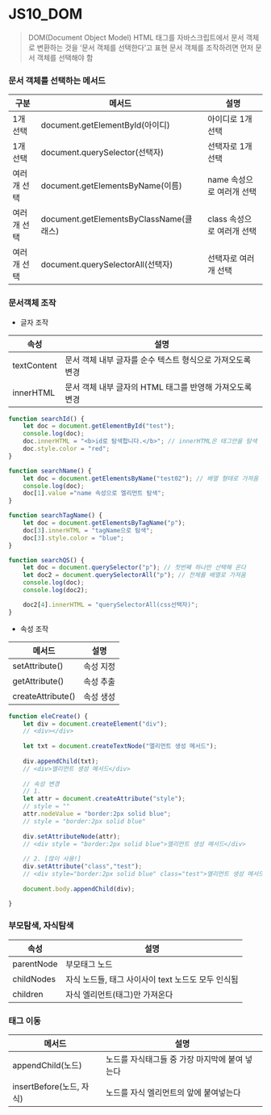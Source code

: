 # JS10_DOM

> DOM(Document Object Model)
HTML 태그를 자바스크립트에서 문서 객체로 변환하는 것을 ‘문서 객체를 선택한다’고 표현
문서 객체를 조작하려면 먼저 문서 객체를 선택해야 함
> 

### 문서 객체를 선택하는 메서드

| 구분 | 메서드 | 설명 |
| --- | --- | --- |
| 1개 선택 | document.getElementById(아이디) | 아이디로 1개 선택 |
| 1개 선택 | document.querySelector(선택자) | 선택자로 1개 선택 |
| 여러개 선택 | document.getElementsByName(이름) | name 속성으로 여러개 선택 |
| 여러개 선택 | document.getElementsByClassName(클래스) | class 속성으로 여러개 선택 |
| 여러개 선택 | document.querySelectorAll(선택자) | 선택자로 여러개 선택 |

### 문서객체 조작

- 글자 조작

| 속성 | 설명 |
| --- | --- |
| textContent | 문서 객체 내부 글자를 순수 텍스트 형식으로 가져오도록 변경 |
| innerHTML | 문서 객체 내부 글자의 HTML 태그를 반영해 가져오도록 변경 |

```jsx
function searchId() {
    let doc = document.getElementById("test");
    console.log(doc);
    doc.innerHTML = "<b>id로 탐색합니다.</b>"; // innerHTML은 태그안을 탐색
    doc.style.color = "red";
}

function searchName() {
    let doc = document.getElementsByName("test02"); // 배열 형태로 가져옴
    console.log(doc);
    doc[1].value ="name 속성으로 엘리먼트 탐색";
}

function searchTagName() {
    let doc = document.getElementsByTagName("p");
    doc[3].innerHTML = "tagName으로 탐색";
    doc[3].style.color = "blue";
}

function searchQS() {
    let doc = document.querySelector("p"); // 첫번째 하나만 선택해 온다
    let doc2 = document.querySelectorAll("p"); // 전체를 배열로 가져옴
    console.log(doc);
    console.log(doc2);

    doc2[4].innerHTML = "querySelectorAll(css선택자)";
}
```

- 속성 조작

| 메서드 | 설명 |
| --- | --- |
| setAttribute() | 속성 지정 |
| getAttribute() | 속성 추출 |
| createAttribute() | 속성 생성 |

```jsx
function eleCreate() {
	let div = document.createElement("div");
	// <div></div>
	
	let txt = document.createTextNode("엘리먼트 생성 메서드");
	
	div.appendChild(txt);
	// <div>엘리먼트 생성 메서드</div>
	
	// 속성 변경
	// 1. 
	let attr = document.createAttribute("style");
	// style = ""
	attr.nodeValue = "border:2px solid blue";
	// style = "border:2px solid blue"
	
	div.setAttributeNode(attr);
	// <div style = "border:2px solid blue">엘리먼트 생성 메서드</div>
	
	// 2. [많이 사용!]
	div.setAttribute("class","test");
	// <div style="border:2px solid blue" class="test">엘리먼트 생성 메서드</div>
	
	document.body.appendChild(div);

}
```

### 부모탐색, 자식탐색

| 속성 | 설명 |
| --- | --- |
| parentNode | 부모태그 노드 |
| childNodes | 자식 노드들, 태그 사이사이 text 노드도 모두 인식됨 |
| children | 자식 엘리먼트(태그)만 가져온다 |

### 태그 이동

| 메서드 | 설명 |
| --- | --- |
| appendChild(노드) | 노드를 자식태그들 중 가장 마지막에 붙여 넣는다 |
| insertBefore(노드, 자식) | 노드를 자식 엘리먼트의 앞에 붙여넣는다 |